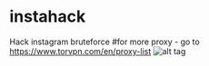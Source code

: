 # instahack
Hack instagram bruteforce
#for more proxy - go to https://www.torvpn.com/en/proxy-list
![alt tag](https://raw.githubusercontent.com/avramit/instahack/master/screenshot.jpg)
